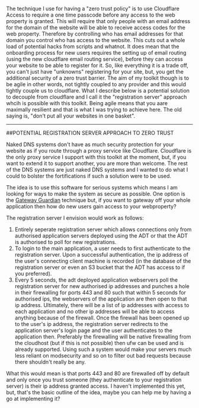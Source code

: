 The technique I use for having a "zero trust policy" is to use Cloudflare Access to require a one time passcode before any access to the web property is granted. This will require that only people with an email address for the domain of the website will be able to receive access codes for the web property. Therefore by controlling who has email addresses for that domain you control who has access to the website. This cuts out a whole load of potential hacks from scripts and whatnot. It does mean that the onboarding process for new users requires the setting up of email routing (using the new cloudflare email routing service), before they can access your website to be able to register for it. So, like everything it is a trade off, you can't just have "unknowns" registering for your site, but, you get the additional security of a zero trust barrier. The aim of my toolkit though is to be agile in other words, not tightly coupled to any provider and this would tightly couple us to cloudflare. What I describe below is a potential solution to decouple from cloudflare and I call it the "registration server" approach whcih is possible with this toolkit. Being agile means that you aare maximally resilient and that is what I was trying to achieve here. The old saying is, "don't put all your websites in one basket".

--------------------

##POTENTIAL REGISTRATION SERVER APPROACH TO ZERO TRUST

Naked DNS systems don't have as much security protection for your website as if you route through a proxy service like Cloudflare. Cloudflare is the only proxy service I support with this toolkit at the moment, but, if you want to extend it to support another, you are more than welcome. The rest of the DNS systems are just naked DNS systems and I wanted to do what I could to bolster the fortifications if such a solution were to be used. 

The idea is to use this software for serious systems which means I am looking for ways to make the system as secure as possible.
One option is the [Gateway Guardian](https://github.com/agile-deployer/agile-infrastructure-build-client-scripts/blob/master/doco/AgileToolkitDeployment/GatewayGuardian.md) technique but, if you want to gateway off your whole application then how do new users gain access to your webproperty?
 
The registration server I envision would work as follows:

1. Entirely seperate registration server which allows connections only from authorised application servers deployed using the ADT or that the ADT is authorised to poll for new registrations.
2. To login to the main application, a user needs to first authenticate to the registration server. Upon a successful authentication, the ip address of the user's connecting  client machine is recorded (in the database of the registration server or even an S3 bucket that the ADT has access to if you preferred).
3. Every 5 seconds, the adt deployed application webservers poll the registration server for new authorised ip addresses and punches a hole in their firewalling for ports 443 and 80 such that within 5 seconds for authorised ips, the webservers of the application are then open to that ip address. Ultimately, there will be a list of ip addresses with access to each application and no other ip addresses will be able to access anything because of the firewall. Once the firewall has been opened up to the user's ip address, the registration server redirects to the application server's login page and the user authenticates to the application then. Preferably the firewalling will be native firewalling from the cloudhost (but if this is not possible) then ufw can be used and is already supported. Using such a system would make your servers much less reliant on modsecurity and so on to filter out bad requests because there shouldn't really be any. 

What this would mean is that ports 443 and 80 are firewalled off by default and only once you trust someone (they authenticate to your registration server) is their ip address granted access. I haven't implemented this yet, but, that's the basic outline of the idea, maybe you can help me by having a go at implementing it?

